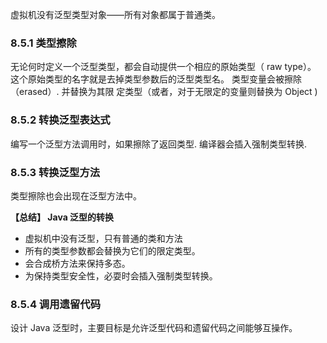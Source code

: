 虚拟机没有泛型类型对象——所有对象都属于普通类。

### 8.5.1 类型擦除

无论何时定义一个泛型类型，都会自动提供一个相应的原始类型（ raw type）。
这个原始类型的名字就是去掉类型参数后的泛型类型名。
类型变量会被擦除（erased）. 并替换为其限 定类型（或者，对于无限定的变量则替换为 Object )

### 8.5.2 转换泛型表达式

编写一个泛型方法调用时，如果擦除了返回类型. 编译器会插入强制类型转换. 

### 8.5.3 转换泛型方法

类型擦除也会出现在泛型方法中。

**【总结】 Java 泛型的转换**

- 虚拟机中没有泛型，只有普通的类和方法
- 所有的类型参数都会替换为它们的限定类型。
- 会合成桥方法来保持多态。
- 为保持类型安全性，必耍时会插入强制类型转换。


### 8.5.4 调用遗留代码

设计 Java 泛型时，主要目标是允许泛型代码和遗留代码之间能够互操作。

